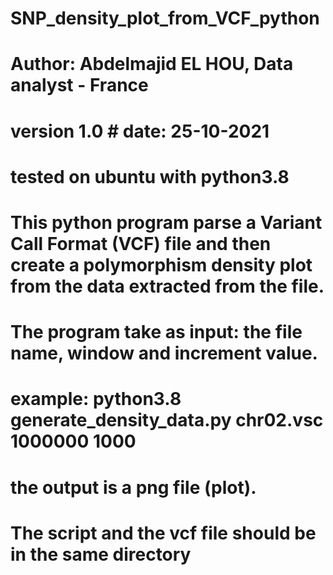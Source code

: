 # SNP_density_plot_from_VCF_python
# Author: Abdelmajid EL HOU, Data analyst - France 
# version 1.0 # date: 25-10-2021  
# tested on ubuntu with python3.8  
# This python program parse a Variant Call Format (VCF) file and then create a polymorphism density plot from the data extracted from the file. 
# The program take as input: the file name, window and increment value.  
# example: python3.8 generate_density_data.py chr02.vsc 1000000 1000  
# the output is a png file (plot). 
# The script and the vcf file should be in the same directory
